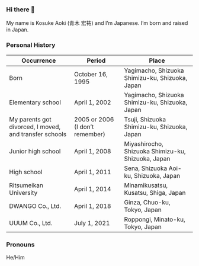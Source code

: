 ### Hi there 👋
My name is Kosuke Aoki (青木 宏祐) and I’m Japanese. I’m born and raised in Japan.

### Personal History

| Occurrence                                             | Period                          | Place                                              |
| ------------------------------------------------------ | ------------------------------- | -------------------------------------------------- |
| Born                                                   | October 16, 1995                | Yagimacho, Shizuoka Shimizu-ku, Shizuoka, Japan    |
| Elementary school                                      | April 1, 2002                   | Yagimacho, Shizuoka Shimizu-ku, Shizuoka, Japan    |
| My parents got divorced, I moved, and transfer schools | 2005 or 2006 (I don’t remember) | Tsuji, Shizuoka Shimizu-ku, Shizuoka, Japan        |
| Junior high school                                     | April 1, 2008                   | Miyashirocho, Shizuoka Shimizu-ku, Shizuoka, Japan |
| High school                                            | April 1, 2011                   | Sena, Shizuoka Aoi-ku, Shizuoka, Japan             |
| Ritsumeikan University                                 | April 1, 2014                   | Minamikusatsu, Kusatsu, Shiga, Japan               |
| DWANGO Co., Ltd.                                       | April 1, 2018                   | Ginza, Chuo-ku, Tokyo, Japan                       |
| UUUM Co., Ltd.                                         | July 1, 2021                    | Roppongi, Minato-ku, Tokyo, Japan                  |

### Pronouns
He/Him

<!--
**noraworld/noraworld** is a ✨ _special_ ✨ repository because its `README.md` (this file) appears on your GitHub profile.

Here are some ideas to get you started:

- 🔭 I’m currently working on ...
- 🌱 I’m currently learning ...
- 👯 I’m looking to collaborate on ...
- 🤔 I’m looking for help with ...
- 💬 Ask me about ...
- 📫 How to reach me: ...
- 😄 Pronouns: ...
- ⚡ Fun fact: ...
-->

